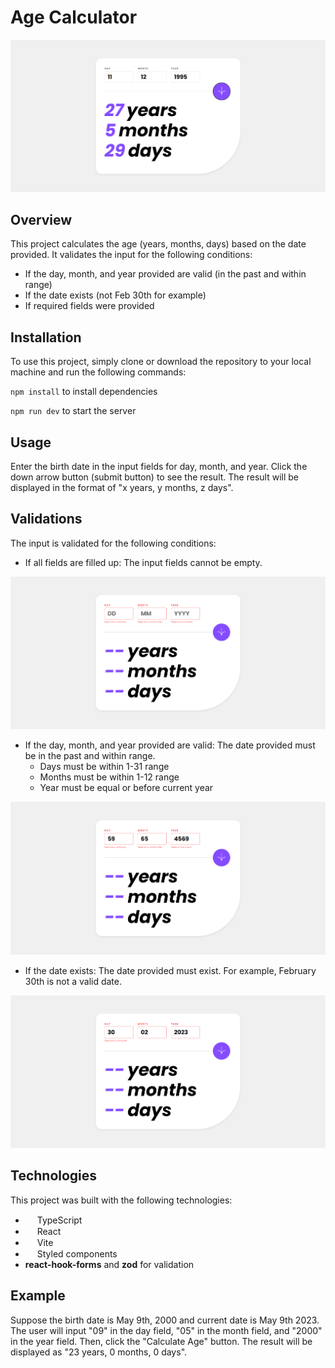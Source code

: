 # Age Calculator

![](./src/assets/age-calculator.png)

## Overview

This project calculates the age (years, months, days) based on the date provided. It validates the input for the following conditions:

- If the day, month, and year provided are valid (in the past and within range)
- If the date exists (not Feb 30th for example)
- If required fields were provided

## Installation

To use this project, simply clone or download the repository to your local machine and run the following commands:

`npm install` to install dependencies

`npm run dev` to start the server

## Usage

Enter the birth date in the input fields for day, month, and year.
Click the down arrow button (submit button) to see the result.
The result will be displayed in the format of "x years, y months, z days".

## Validations

The input is validated for the following conditions:

- If all fields are filled up: The input fields cannot be empty.

![](./src/assets/invalid-day-month-year.png)

- If the day, month, and year provided are valid: The date provided must be in the past and within range.
  - Days must be within 1-31 range
  - Months must be within 1-12 range
  - Year must be equal or before current year

![](./src/assets/not-within-range.png)

- If the date exists: The date provided must exist. For example, February 30th is not a valid date.

![](./src/assets/invalid-date.png)

## Technologies

This project was built with the following technologies:

- <img src="https://skillicons.dev/icons?i=ts" width="15" height="15"/> TypeScript
- <img src="https://skillicons.dev/icons?i=react" width="15" height="15"/> React
- <img src="https://skillicons.dev/icons?i=vite" width="15" height="15"/> Vite
- <img src="https://skillicons.dev/icons?i=styledcomponents" width="15" height="15"/> Styled components
- **react-hook-forms** and **zod** for validation

## Example

Suppose the birth date is May 9th, 2000 and current date is May 9th 2023. The user will input "09" in the day field, "05" in the month field, and "2000" in the year field. Then, click the "Calculate Age" button. The result will be displayed as "23 years, 0 months, 0 days".
